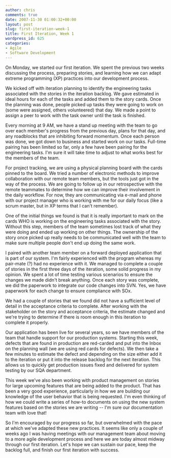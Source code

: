 ```yaml
---
author: chris
comments: true
date: 2007-11-30 01:00:32+00:00
layout: post
slug: first-iteration-week-1
title: First Iteration, Week 1
wordpress_id: 625
categories:
- Agile
- Software Development
---
```


On Monday, we started our first iteration. We spent the previous two weeks discussing the process, preparing stories, and learning how we can adapt extreme programming (XP) practices into our development process.

We kicked off with iteration planning to identify the engineering tasks associated with the stories in the iteration backlog. We gave estimated in ideal hours for each of the tasks and added them to the story cards. Once the planning was done, people picked up tasks they were going to work on (some were assigned, others volunteered) that day. We made a point to assign a peer to work with the task owner until the task is finished. 

Every morning at 9 AM, we have a stand up meeting with the team to go over each member's progress from the previous day, plans for that day, and any roadblocks that are inhibiting forward momentum. Once each person was done, we got down to business and started work on our tasks. Full-time pairing has been limited so far, only a few have been pairing for the engineering tasks. I'm sure it will take time to adjust to what works best for the members of the team.

For project tracking, we are using a physical planning board with the cards pinned to the board. We tried a number of electronic methods to improve collaboration with our remote team members, but the tools just got in the way of the process. We are going to follow up in our retrospective with the remote teammates to determine how we can improve their involvement in the daily workflow. For now, they are communicating via e-mail and phone with our project manager who is working with me for our daily focus (like a scrum master, but in XP terms that I can't remember).

One of the initial things we found is that it is really important to mark on the cards WHO is working on the engineering tasks associated with the story. Without this step, members of the team sometimes lost track of what they were doing and ended up working on other things. The ownership of the story once picked up really needs to be communicated well with the team to make sure multiple people don't end up doing the same work. 

I paired with another team member on a forward deployed application that is part of our system. I'm fairly experienced with the program whereas my pair-mate (?) had no experience with it. We managed to complete a couple of stories in the first three days of the iteration, some solid progress in my opinion. We spent a lot of time testing various scenarios to ensure the changes we made didn't break anything. Once each story was complete, we did the paperwork to integrate our code changes into SVN. Yes, we have paperwork for each change to ensure compliance with SOx.

We had a couple of stories that we found did not have a sufficient level of detail in the acceptance criteria to complete. After working with the stakeholder on the story and acceptance criteria, the estimate changed and we're trying to determine if there is room enough in this iteration to complete it properly. 

Our application has been live for several years, so we have members of the team that handle support for our production systems. Starting this week, defects that are found in production are red-carded and put into the Inbox on the planning wall (we are using red cards for defects). We then take a few minutes to estimate the defect and depending on the size either add it to the iteration or put it into the release backlog for the next iteration. This allows us to quickly get production issues fixed and delivered for system testing by our SQA department.

This week we've also been working with product management on stories for large upcoming features that are being added to the product. That has been a very good experience, particularly in how we are building our knowledge of the user behavior that is being requested. I'm even thinking of how we could write a series of how-to documents on using the new system features based on the stories we are writing -- I'm sure our documentation team with love that!

So I'm encouraged by our progress so far, but overwhelmed with the pace at which we've adapted these new practices. It seems like only a couple of weeks ago I was having meetings with our management team about moving to a more agile development process and here we are today almost midway through our first iteration. Let's hope we can sustain our pace, keep the backlog full, and finish our first iteration with success.
